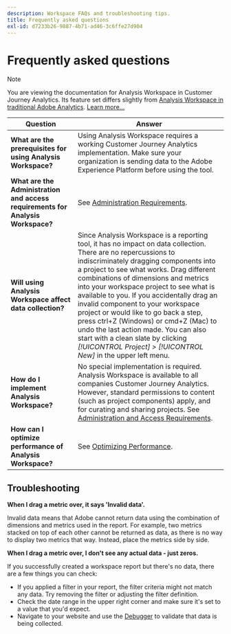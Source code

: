 ```yaml
---
description: Workspace FAQs and troubleshooting tips.
title: Frequently asked questions
exl-id: d7233b26-9887-4b71-ad46-3c6ffe27d904
---
```

# Frequently asked questions

>[!NOTE]
>
>You are viewing the documentation for Analysis Workspace in Customer Journey Analytics. Its feature set differs slightly from [Analysis Workspace in traditional Adobe Analytics](https://docs.adobe.com/content/help/en/analytics/analyze/analysis-workspace/home.html). [Learn more...](/help/getting-started/cja-aa.md)

| Question | Answer |
|--- |--- |
| **What are the prerequisites for using Analysis Workspace?** | Using Analysis Workspace requires a working Customer Journey Analytics implementation. Make sure your organization is sending data to the Adobe Experience Platform before using the tool.|
| **What are the Administration and access requirements for Analysis Workspace?** | See [Administration Requirements](/help/analysis-workspace/workspace-faq/frequently-asked-questions-analysis-workspace.md).|
| **Will using Analysis Workspace affect data collection?** | Since Analysis Workspace is a reporting tool, it has no impact on data collection. There are no repercussions to indiscriminately dragging components into a project to see what works. Drag different combinations of dimensions and metrics into your workspace project to see what is available to you. If you accidentally drag an invalid component to your workspace project or would like to go back a step, press ctrl+Z (Windows) or cmd+Z (Mac) to undo the last action made. You can also start with a clean slate by clicking *[!UICONTROL Project] > [!UICONTROL New]* in the upper left menu.|
| **How do I implement Analysis Workspace?** | No special implementation is required. Analysis Workspace is available to all companies Customer Journey Analytics. However, standard permissions to content (such as project components) apply, and for curating and sharing projects. See [Administration and Access Requirements](/help/analysis-workspace/workspace-faq/frequently-asked-questions-analysis-workspace.md). |
| **How can I optimize performance of Analysis Workspace?** | See [Optimizing Performance](/help/analysis-workspace/workspace-faq/optimizing-performance.md). |

## Troubleshooting

**When I drag a metric over, it says 'Invalid data'.**

Invalid data means that Adobe cannot return data using the combination of dimensions and metrics used in the report. For example, two metrics stacked on top of each other cannot be returned as data, as there is no way to display two metrics that way. Instead, place the metrics side by side.

**When I drag a metric over, I don't see any actual data - just zeros.**

If you successfully created a workspace report but there's no data, there are a few things you can check:

* If you applied a filter in your report, the filter criteria might not match any data. Try removing the filter or adjusting the filter definition.
* Check the date range in the upper right corner and make sure it's set to a value that you'd expect.
* Navigate to your website and use the [Debugger](https://docs.adobe.com/content/help/en/debugger/using/experience-cloud-debugger.html) to validate that data is being collected.
